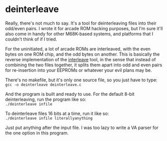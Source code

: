 # deinterleave

Really, there's not much to say. It's a tool for deinterleaving files into their odd/even pairs. I wrote it for arcade ROM hacking purposes, but I'm sure it'll also come in handy for other M68K-based systems, and platforms that I couldn't think of if I tried.

For the uninitiated, a lot of arcade ROMs are interleaved, with the even bytes on one ROM chip, and the odd bytes on another. This is basically the reverse implementation of the [interleave](https://github.com/HonkeyKong/interleave) tool, in the sense that instead of combining the two files together, it splits them apart into odd and even pairs for re-insertion into your EEPROMs or whatever your evil plans may be.

There's no makefile, but it's only one source file, so you just have to type:  
`gcc -o deinterleave deinterleave.c`

And the program is built and ready to use. For the default 8-bit deinterleaving, run the program like so:  
`./deinterleave infile`

To deinterleave files 16 bits at a time, run it like so:  
`./deinterleave infile literallyanything`

Just put anything after the input file. I was too lazy to write a VA parser for the one option in this program.